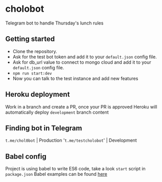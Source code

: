 # cholobot
Telegram bot to handle Thursday's lunch rules

## Getting started
- Clone the repository.
- Ask for the test bot token and add it to your `default.json` config file.
- Ask for db_url value to connect to mongo cloud and add it to your `default.json` config file.
- `npm run start:dev`
- Now you can talk to the test instance and add new features

## Heroku deployment
Work in a branch and create a PR, once your PR is approved Heroku will automatically deploy `development` branch content

## Finding bot in Telegram
`t.me/chol0bot` | Production
'`t.me/testcholobot`' | Development

## Babel config
Project is using babel to write ES6 code, take a look `start` script in `package.json`
Babel examples can be found [here](https://github.com/babel/example-node-server)
